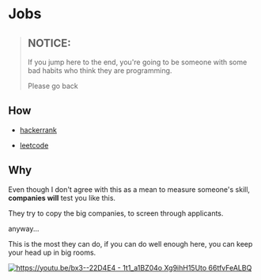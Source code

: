 # Jobs

>
> ## NOTICE:
> 
> If you jump here to the end, you're going to be someone with some bad habits who think they are programming.
> 
> Please go back


## How

- [hackerrank](https://www.hackerrank.com/interview/preparation-kits)

- [leetcode](https://leetcode.com/contest/)

## Why

Even though I don't agree with this as a mean to measure someone's skill, **companies will** test you like this.

They try to copy the big companies, to screen through applicants.

anyway...

This is the most they can do, if you can do well enough here, you can keep your head up in big rooms.

[
![https://youtu.be/bx3--22D4E4 - 1t1_a1BZ04o Xg9ihH15Uto 66tfvFeALBQ
](https://img.youtube.com/vi/bx3--22D4E4/maxresdefault.jpg)
](https://youtu.be/bx3--22D4E4)
